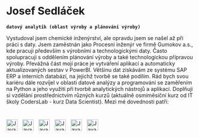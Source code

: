 # Josef Sedláček
**`datový analytik (oblast výroby a plánování výroby)`**  

Vystudoval jsem chemické inženýrství, ale opravdu jsem se našel až při práci s daty. Jsem zaměstnán jako Procesní inženýr ve firmě Gumokov a.s., kde pracuji především s výrobními a technologickými daty. Často spolupracuji s oddělením plánování výroby a také technologickou přípravou výroby. Převážná část mojí práce je vytváření aplikací a automaticky aktualizovaných sestav v PowerBI. Většinu dat získávám ze systému SAP ERP a interních databází, na jejichž tvorbě se také podílím. Rád bych svou kariéru dále rozvíjel v oblasti datové analýzy a programování se zaměřením na Python a jeho využití při tvorbě analytických nástrojů a aplikací. Doplňuji si vzdělání prostřednictvím různých kurzů (aktuálně osmiměsíční kurz od IT školy CodersLab - kurz Data Scientist). Mezi mé dovednosti patří:

#

<img align="left" alt="Java" width="30px" style="padding-right:10px;" src="https://cdn.jsdelivr.net/gh/devicons/devicon@latest/icons/python/python-original.svg" />
<img align="left" alt="Java" width="30px" style="padding-right:10px;" src="https://cdn.jsdelivr.net/gh/devicons/devicon@latest/icons/spyder/spyder-original.svg" />
<img align="left" alt="Java" width="30px" style="padding-right:10px;" src="https://cdn.jsdelivr.net/gh/devicons/devicon@latest/icons/visualstudio/visualstudio-original.svg" />
<img align="left" alt="Java" width="30px" style="padding-right:10px;" src="https://cdn.jsdelivr.net/gh/devicons/devicon@latest/icons/anaconda/anaconda-original.svg" />
<img align="left" alt="Java" width="30px" style="padding-right:10px;" src="https://cdn.jsdelivr.net/gh/devicons/devicon@latest/icons/mysql/mysql-original.svg" />
<img align="left" alt="Java" width="30px" style="padding-right:10px;" src="https://cdn.jsdelivr.net/gh/devicons/devicon@latest/icons/microsoftsqlserver/microsoftsqlserver-original.svg" />
